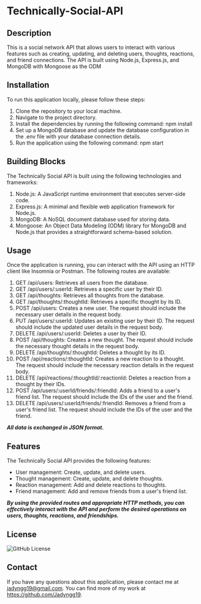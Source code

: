 # Technically-Social-API

## Description

This is a social network API that allows users to interact with various features such as creating, updating, and deleting users, thoughts, reactions, and friend connections. The API is built using Node.js, Express.js, and MongoDB with Mongoose as the ODM

## Installation

To run this application locally, please follow these steps:

1. Clone the repository to your local machine.
2. Navigate to the project directory.
3. Install the dependencies by running the following command: npm install
4. Set up a MongoDB database and update the database configuration in the .env file with your database connection details.
5. Run the application using the following command: npm start

## Building Blocks

The Technically Social API is built using the following technologies and frameworks:

1. Node.js: A JavaScript runtime environment that executes server-side code.
2. Express.js: A minimal and flexible web application framework for Node.js.
3. MongoDB: A NoSQL document database used for storing data.
4. Mongoose: An Object Data Modeling (ODM) library for MongoDB and Node.js that provides a straightforward schema-based solution.


## Usage

Once the application is running, you can interact with the API using an HTTP client like Insomnia or Postman. The following routes are available:

1. GET /api/users: Retrieves all users from the database.
2. GET /api/users/:userId: Retrieves a specific user by their ID.
3. GET /api/thoughts: Retrieves all thoughts from the database.
4. GET /api/thoughts/:thoughtId: Retrieves a specific thought by its ID.
5. POST /api/users: Creates a new user. The request should include the necessary user details in the request body.
6. PUT /api/users/:userId: Updates an existing user by their ID. The request should include the updated user details in the request body.
7. DELETE /api/users/:userId: Deletes a user by their ID.
8. POST /api/thoughts: Creates a new thought. The request should include the necessary thought details in the request body.
9. DELETE /api/thoughts/:thoughtId: Deletes a thought by its ID.
10. POST /api/reactions/:thoughtId: Creates a new reaction to a thought. The request should include the necessary reaction details in the request body.
11. DELETE /api/reactions/:thoughtId/:reactionId: Deletes a reaction from a thought by their IDs.
12. POST /api/users/:userId/friends/:friendId: Adds a friend to a user's friend list. The request should include the IDs of the user and the friend.
13. DELETE /api/users/:userId/friends/:friendId: Removes a friend from a user's friend list. The request should include the IDs of the user and the friend.

***All data is exchanged in JSON format.***

## Features

The Technically Social API provides the following features:

* User management: Create, update, and delete users.
* Thought management: Create, update, and delete thoughts.
* Reaction management: Add and delete reactions to thoughts.
* Friend management: Add and remove friends from a user's friend list.

***By using the provided routes and appropriate HTTP methods, you can effectively interact with the API and perform the desired operations on users, thoughts, reactions, and friendships.***

## License

![GitHub License](https://img.shields.io/badge/license-MIT-blue.svg)

## Contact

If you have any questions about this application, please contact me at jadyngg19@gmail.com. You can find more of my work at https://github.com/Jadyngg19.

